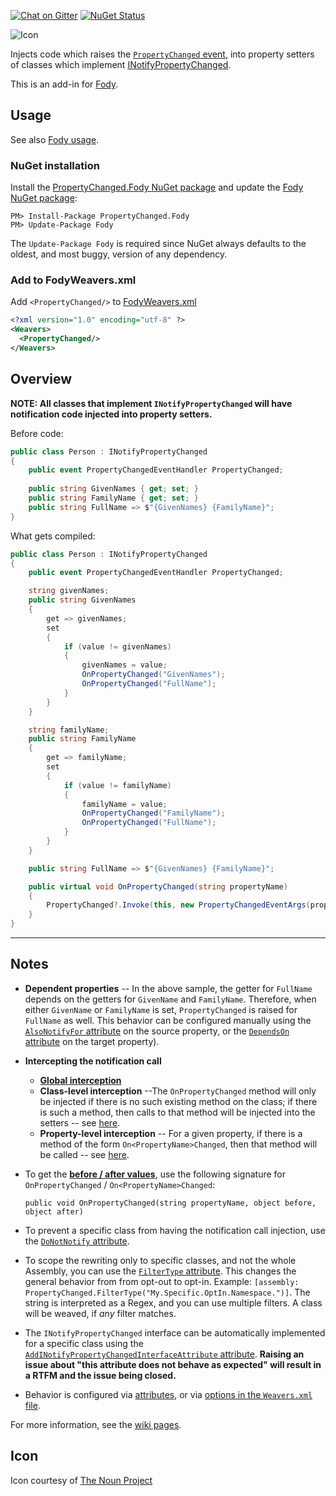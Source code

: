 [![Chat on Gitter](https://img.shields.io/gitter/room/fody/fody.svg?style=flat)](https://gitter.im/Fody/Fody)
[![NuGet Status](http://img.shields.io/nuget/v/PropertyChanged.Fody.svg?style=flat)](https://www.nuget.org/packages/PropertyChanged.Fody/)

![Icon](https://raw.github.com/Fody/PropertyChanged/master/package_icon.png)

Injects code which raises the [`PropertyChanged` event](https://msdn.microsoft.com/en-us/library/system.componentmodel.inotifypropertychanged.propertychanged.aspx), into property setters of classes which implement [INotifyPropertyChanged](https://msdn.microsoft.com/en-us/library/system.componentmodel.inotifypropertychanged.aspx).

This is an add-in for [Fody](https://github.com/Fody/Fody/).


## Usage

See also [Fody usage](https://github.com/Fody/Fody#usage).


### NuGet installation

Install the [PropertyChanged.Fody NuGet package](https://nuget.org/packages/PropertyChanged.Fody/) and update the [Fody NuGet package](https://nuget.org/packages/Fody/):

```
PM> Install-Package PropertyChanged.Fody
PM> Update-Package Fody
```

The `Update-Package Fody` is required since NuGet always defaults to the oldest, and most buggy, version of any dependency.


### Add to FodyWeavers.xml

Add `<PropertyChanged/>` to [FodyWeavers.xml](https://github.com/Fody/Fody#add-fodyweaversxml)

```xml
<?xml version="1.0" encoding="utf-8" ?>
<Weavers>
  <PropertyChanged/>
</Weavers>
```


## Overview

**NOTE: All classes that implement `INotifyPropertyChanged` will have notification code injected into property setters.**

Before code:

```csharp
public class Person : INotifyPropertyChanged
{
    public event PropertyChangedEventHandler PropertyChanged;
    
    public string GivenNames { get; set; }
    public string FamilyName { get; set; }
    public string FullName => $"{GivenNames} {FamilyName}";
}
```

What gets compiled:

```csharp
public class Person : INotifyPropertyChanged
{
    public event PropertyChangedEventHandler PropertyChanged;

    string givenNames;
    public string GivenNames
    {
        get => givenNames;
        set
        {
            if (value != givenNames)
            {
                givenNames = value;
                OnPropertyChanged("GivenNames");
                OnPropertyChanged("FullName");
            }
        }
    }

    string familyName;
    public string FamilyName
    {
        get => familyName;
        set 
        {
            if (value != familyName)
            {
                familyName = value;
                OnPropertyChanged("FamilyName");
                OnPropertyChanged("FullName");
            }
        }
    }

    public string FullName => $"{GivenNames} {FamilyName}";

    public virtual void OnPropertyChanged(string propertyName)
    {
        PropertyChanged?.Invoke(this, new PropertyChangedEventArgs(propertyName));
    }
}
```
---


## Notes

* **Dependent properties** -- In the above sample, the getter for `FullName` depends on the getters for `GivenName` and `FamilyName`. Therefore, when either `GivenName` or `FamilyName` is set, `PropertyChanged` is raised for `FullName` as well.   This behavior can be configured manually using the [`AlsoNotifyFor` attribute](https://github.com/Fody/PropertyChanged/wiki/Attributes#alsonotifyforattribute) on the source property, or the [`DependsOn` attribute](https://github.com/Fody/PropertyChanged/wiki/Attributes#dependsonattribute) on the target property).
* **Intercepting the notification call**
    * [**Global interception**](https://github.com/Fody/PropertyChanged/wiki/NotificationInterception)
    * **Class-level interception** --The `OnPropertyChanged` method will only be injected if there is no such existing method on the class; if there is such a method, then calls to that method will be injected into the setters -- see [here](https://github.com/Fody/PropertyChanged/wiki/EventInvokerSelectionInjection).
    * **Property-level interception** -- For a given property, if there is a method of the form `On<PropertyName>Changed`, then that method will be called -- see [here](https://github.com/Fody/PropertyChanged/wiki/On_PropertyName_Changed).
* To get the [**before / after values**](https://github.com/Fody/PropertyChanged/wiki/BeforeAfter), use the following signature for `OnPropertyChanged` / `On<PropertyName>Changed`:

      public void OnPropertyChanged(string propertyName, object before, object after)
* To prevent a specific class from having the notification call injection, use the [`DoNotNotify` attribute](https://github.com/Fody/PropertyChanged/wiki/Attributes#donotnotifyattribute).
* To scope the rewriting only to specific classes, and not the whole Assembly, you can use the [`FilterType` attribute](https://github.com/Fody/PropertyChanged/blob/f4905b4f04335e393c8350cc5f06f02614241483/PropertyChanged.Fody/TypeNodeBuilder.cs#L18). This changes the general behavior from from opt-out to opt-in. Example: `[assembly: PropertyChanged.FilterType("My.Specific.OptIn.Namespace.")]`. The string is interpreted as a Regex, and you can use multiple filters. A class will be weaved, if _any_ filter matches.
* The `INotifyPropertyChanged` interface can be automatically implemented for a specific class using the [`AddINotifyPropertyChangedInterfaceAttribute` attribute](https://github.com/Fody/PropertyChanged/wiki/Attributes#addinotifypropertychangedinterfaceattribute). **Raising an issue about "this attribute does not behave as expected" will result in a RTFM and the issue being closed.**
* Behavior is configured via [attributes](https://github.com/Fody/PropertyChanged/wiki/Attributes), or via [options in the `Weavers.xml` file](https://github.com/Fody/PropertyChanged/wiki/Options).

For more information, see the [wiki pages](https://github.com/Fody/PropertyChanged/wiki).


## Icon

Icon courtesy of [The Noun Project](https://thenounproject.com)